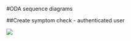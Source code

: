 #ODA sequence diagrams

##Create symptom check - authenticated user

![](http://www.plantuml.com/plantuml/proxy?src=https://raw.githubusercontent.com/kainutom/definitions/master/symptom-check-authenticated-user.md?1) <!--- This generates a picture based on *.md. To change the counter in the url above, i.e. *.md?13 -> *.md?14 --->







